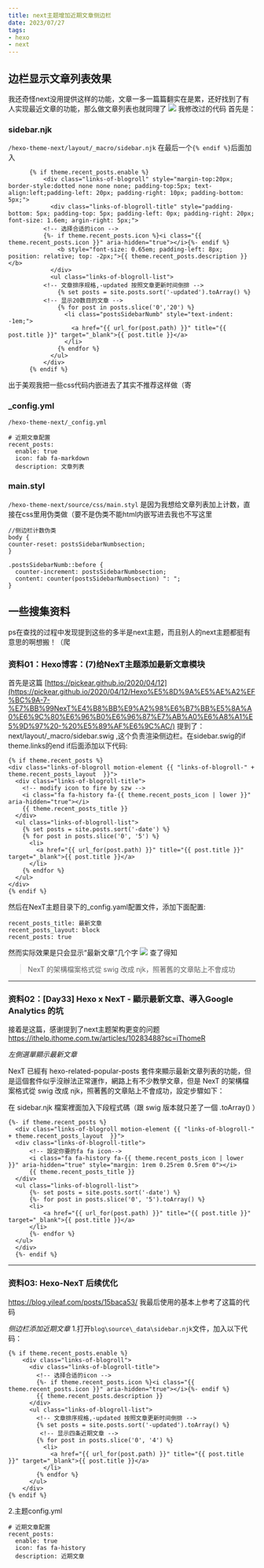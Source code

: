 ```yaml
---
title: next主题增加近期文章侧边栏
date: 2023/07/27
tags:
- hexo
- next
---
```

## 边栏显示文章列表效果
我还奇怪next没用提供这样的功能，文章一多一篇篇翻实在是累，还好找到了有人实现最近文章的功能，那么做文章列表也就同理了
![](images/20230727113321.png)
我修改过的代码
首先是：
### sidebar.njk
`/hexo-theme-next/layout/_macro/sidebar.njk`
在最后一个`{% endif %}`后面加入
```
      {% if theme.recent_posts.enable %}
          <div class="links-of-blogroll" style="margin-top:20px; border-style:dotted none none none; padding-top:5px; text-align:left;padding-left: 20px; padding-right: 10px; padding-bottom: 5px;">
            <div class="links-of-blogroll-title" style="padding-bottom: 5px; padding-top: 5px; padding-left: 0px; padding-right: 20px; font-size: 1.6em; argin-right: 5px;">
          <!-- 选择合适的icon -->
          {%- if theme.recent_posts.icon %}<i class="{{ theme.recent_posts.icon }}" aria-hidden="true"></i>{%- endif %}
              <b style="font-size: 0.65em; padding-left: 8px; position: relative; top: -2px;">{{ theme.recent_posts.description }}</b>
            </div>
            <ul class="links-of-blogroll-list">
          <!-- 文章排序规格,-updated 按照文章更新时间倒排 -->
              {% set posts = site.posts.sort('-updated').toArray() %}
          <!-- 显示20数目的文章 -->
              {% for post in posts.slice('0','20') %}
                <li class="postsSidebarNumb" style="text-indent: -1em;">
                  <a href="{{ url_for(post.path) }}" title="{{ post.title }}" target="_blank">{{ post.title }}</a>
                </li>
              {% endfor %}
            </ul>
          </div>
      {% endif %}
```
<!-- more -->

出于美观我把一些css代码内嵌进去了其实不推荐这样做（寄
### _config.yml
`/hexo-theme-next/_config.yml`
```
# 近期文章配置  
recent_posts:
  enable: true
  icon: fab fa-markdown
  description: 文章列表
```
### main.styl
`/hexo-theme-next/source/css/main.styl`
是因为我想给文章列表加上计数，直接在css里用伪类做（要不是伪类不能html内嵌写进去我也不写这里
```
//侧边栏计数伪类
body {
counter-reset: postsSidebarNumbsection; 
}

.postsSidebarNumb::before {
  counter-increment: postsSidebarNumbsection;
  content: counter(postsSidebarNumbsection) ": ";
}
```

## 一些搜集资料

ps在查找的过程中发现提到这些的多半是next主题，而且别人的next主题都挺有意思的啊想搬！（爬

### 资料01：Hexo博客：(7)给NexT主题添加最新文章模块

首先是这篇
[https://pickear.github.io/2020/04/12](https://pickear.github.io/2020/04/12/Hexo%E5%8D%9A%E5%AE%A2%EF%BC%9A-7-%E7%BB%99NexT%E4%B8%BB%E9%A2%98%E6%B7%BB%E5%8A%A0%E6%9C%80%E6%96%B0%E6%96%87%E7%AB%A0%E6%A8%A1%E5%9D%97%20-%20%E5%89%AF%E6%9C%AC/)
提到了：
next/layout/_macro/sidebar.swig ,这个负责渲染侧边栏。在sidebar.swig的if theme.links的end if后面添加以下代码:
```
{% if theme.recent_posts %}
<div class="links-of-blogroll motion-element {{ "links-of-blogroll-" + theme.recent_posts_layout  }}">
  <div class="links-of-blogroll-title">
	<!-- modify icon to fire by szw -->
	<i class="fa fa-history fa-{{ theme.recent_posts_icon | lower }}" aria-hidden="true"></i>
	{{ theme.recent_posts_title }}
  </div>
  <ul class="links-of-blogroll-list">
	{% set posts = site.posts.sort('-date') %}
	{% for post in posts.slice('0', '5') %}
	  <li>
		<a href="{{ url_for(post.path) }}" title="{{ post.title }}" target="_blank">{{ post.title }}</a>
	  </li>
	{% endfor %}
  </ul>
</div>
{% endif %}
```
然后在NexT主题目录下的_config.yaml配置文件，添加下面配置:
```
recent_posts_title: 最新文章
recent_posts_layout: block
recent_posts: true
```
然而实际效果是只会显示“最新文章”几个字
![](images/20230727111720.png)
查了得知 
> NexT 的架構檔案格式從 swig 改成 njk，照著舊的文章貼上不會成功

---

### 资料02：[Day33] Hexo x NexT - 顯示最新文章、導入Google Analytics 的坑

接着是这篇，感谢提到了next主题架构更变的问题
https://ithelp.ithome.com.tw/articles/10283488?sc=iThomeR

*左側選單顯示最新文章*

NexT 已經有 hexo-related-popular-posts 套件來顯示最新文章列表的功能，但是這個套件似乎沒辦法正常運作，網路上有不少教學文章，但是 NexT 的架構檔案格式從 swig 改成 njk，照著舊的文章貼上不會成功，設定步驟如下：

在 sidebar.njk 檔案裡面加入下段程式碼（跟 swig 版本就只差了一個 .toArray() ）

```
{%- if theme.recent_posts %}
  <div class="links-of-blogroll motion-element {{ "links-of-blogroll-" + theme.recent_posts_layout  }}">
  <div class="links-of-blogroll-title">
      <!-- 設定你要的fa fa icon-->
      <i class="fa fa-history fa-{{ theme.recent_posts_icon | lower }}" aria-hidden="true" style="margin: 1rem 0.25rem 0.5rem 0"></i>
      {{ theme.recent_posts_title }}
  </div>
  <ul class="links-of-blogroll-list">
      {%- set posts = site.posts.sort('-date') %}
      {%- for post in posts.slice('0', '5').toArray() %}
      <li>
          <a href="{{ url_for(post.path) }}" title="{{ post.title }}" target="_blank">{{ post.title }}</a>
      </li>
      {%- endfor %}
  </ul>
  </div>
  {%- endif %}
```

---

### 资料03: Hexo-NexT 后续优化

https://blog.yileaf.com/posts/15baca53/
我最后使用的基本上参考了这篇的代码

*侧边栏添加近期文章*
1.打开`blog\source\_data\sidebar.njk`文件，加入以下代码：
```
{% if theme.recent_posts.enable %}
    <div class="links-of-blogroll">
      <div class="links-of-blogroll-title">
		<!-- 选择合适的icon -->
		{%- if theme.recent_posts.icon %}<i class="{{ theme.recent_posts.icon }}" aria-hidden="true"></i>{%- endif %}
        {{ theme.recent_posts.description }}
      </div>
      <ul class="links-of-blogroll-list">
		<!-- 文章排序规格,-updated 按照文章更新时间倒排 -->
        {% set posts = site.posts.sort('-updated').toArray() %}
		 <!-- 显示四条近期文章 -->
        {% for post in posts.slice('0', '4') %}
          <li>
            <a href="{{ url_for(post.path) }}" title="{{ post.title }}" target="_blank">{{ post.title }}</a>
          </li>
        {% endfor %}
      </ul>
    </div>
{% endif %}
```
2.主题config.yml
```
# 近期文章配置  
recent_posts:
  enable: true
  icon: fas fa-history
  description: 近期文章
```